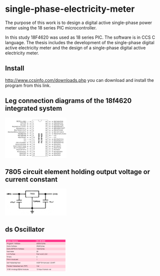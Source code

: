 # single-phase-electricity-meter

The purpose of this work is to design a digital active single-phase power meter using the 18 series PIC microcontroller.

In this study 18F4620 was used as 18 series PIC. The software is in CCS C language.
The thesis includes the development of the single-phase digital active electricity meter and the design of a single-phase digital active electricity meter.

## Install

http://www.ccsinfo.com/downloads.php you can download and install the program from this link.



## Leg connection diagrams of the 18f4620 integrated system
<img src="https://raw.githubusercontent.com/ussimsek/single-phase-electricity-meter/master/Screenshots/18f4620.bmp" width="200"/><br/>
## 7805 circuit element holding output voltage or current constant
<img src="https://raw.githubusercontent.com/ussimsek/single-phase-electricity-meter/master/Screenshots/7805.bmp" width="200"/><br/>

## ds Oscillator
<img src="https://raw.githubusercontent.com/ussimsek/single-phase-electricity-meter/master/Screenshots/ds.bmp" width="200"/><br/>
